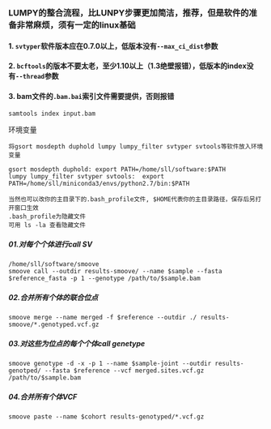 ### LUMPY的整合流程，比LUNPY步骤更加简洁，推荐，但是软件的准备非常麻烦，须有一定的linux基础
#### 1. `svtyper`软件版本应在0.7.0以上，低版本没有`--max_ci_dist`参数
#### 2. `bcftools`的版本不要太老，至少1.10以上（1.3绝壁报错），低版本的index没有`--thread`参数
#### 3. bam文件的`.bam.bai`索引文件需要提供，否则报错
```
samtools index input.bam
```
环境变量
```
将gsort mosdepth duphold lumpy lumpy_filter svtyper svtools等软件放入环境变量

gsort mosdepth duphold: export PATH=/home/sll/software:$PATH
lumpy lumpy_filter svtyper svtools:  export PATH=/home/sll/miniconda3/envs/python2.7/bin:$PATH

当然也可以改你的主目录下的.bash_profile文件, $HOME代表你的主目录路径，保存后另打开窗口生效
.bash_profile为隐藏文件
可用 ls -la 查看隐藏文件
```
##### 01.对每个个体进行call SV
```
/home/sll/software/smoove
smoove call --outdir results-smoove/ --name $sample --fasta $reference_fasta -p 1 --genotype /path/to/$sample.bam
```

##### 02.合并所有个体的联合位点
```
smoove merge --name merged -f $reference --outdir ./ results-smoove/*.genotyped.vcf.gz
```
##### 03.对这些为位点的每个个体call genetype
```
smoove genotype -d -x -p 1 --name $sample-joint --outdir results-genotped/ --fasta $reference --vcf merged.sites.vcf.gz /path/to/$sample.bam
```
##### 04.合并所有个体VCF
```
smoove paste --name $cohort results-genotyped/*.vcf.gz
```
